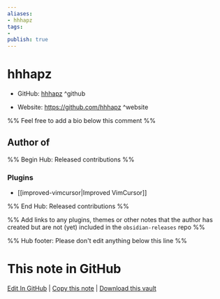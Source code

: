 ```yaml
---
aliases:
- hhhapz
tags:
- 
publish: true
---
```


# hhhapz

- GitHub: [hhhapz](https://github.com/hhhapz/) ^github
<!-- - Discord: `@` ^discord-->
- Website: <https://github.com/hhhapz> ^website
<!-- - [[Publish sites|Publish site]]: ^publish-->

%% Feel free to add a bio below this comment %%


## Author of

%% Begin Hub: Released contributions %%
### Plugins
- [[improved-vimcursor|Improved VimCursor]]

%% End Hub: Released contributions %%

%% Add links to any plugins, themes or other notes that the author has created but are not (yet) included in the `obsidian-releases` repo %%

<!--
### Unlisted plugins

- 
-->

<!--
### Others

- 
-->

<!--
## Sponsor this author

- [[GitHub sponsors]]: [Sponsor @hhhapz on GitHub Sponsors](https://github.com/sponsors/hhhapz) ^github-sponsor
- [[Buy me a coffee]]: ^buy-me-a-coffee
- [[PayPal]]: ^paypal
- [[Patreon]]: ^patreon

-->

<!--
## Follow this author

- [[YouTube Channels|On YouTube]]: ^youtube
- Twitter: ^twitter
- ...
-->

%% Hub footer: Please don't edit anything below this line %%

# This note in GitHub

<span class="git-footer">[Edit In GitHub](https://github.dev/obsidian-community/obsidian-hub/blob/main/01%20-%20Community/People/hhhapz.md "git-hub-edit-note") | [Copy this note](https://raw.githubusercontent.com/obsidian-community/obsidian-hub/main/01%20-%20Community/People/hhhapz.md "git-hub-copy-note") | [Download this vault](https://github.com/obsidian-community/obsidian-hub/archive/refs/heads/main.zip "git-hub-download-vault") </span>